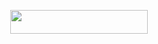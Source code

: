 <p align="center"><a href="https://dashboard.heroku.com/new?template=https://github.com/Deepking88/AnonMusic"> <img src="https://img.shields.io/badge/Deploy%20On%20Heroku-black?style=for-the-badge&logo=heroku" width="220" height="38.45"/></a></p>
